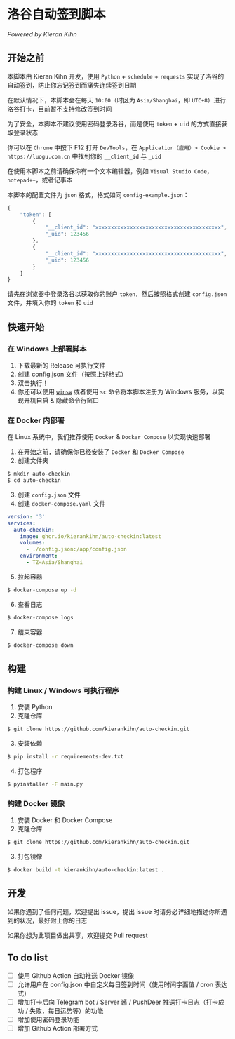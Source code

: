 # 洛谷自动签到脚本

*Powered by Kieran Kihn*

## 开始之前

本脚本由 Kieran Kihn 开发，使用 `Python` + `schedule` + `requests` 实现了洛谷的自动签到，防止你忘记签到而痛失连续签到日期

在默认情况下，本脚本会在每天 `10:00`（时区为 `Asia/Shanghai`，即 `UTC+8`）进行洛谷打卡，目前暂不支持修改签到时间

为了安全，本脚本不建议使用密码登录洛谷，而是使用 `token` + `uid` 的方式直接获取登录状态

你可以在 `Chrome` 中按下 F12 打开 `DevTools`，在 `Application（应用）> Cookie > https://luogu.com.cn` 中找到你的 `__client_id` 与 `_uid`

在使用本脚本之前请确保你有一个文本编辑器，例如 `Visual Studio Code`，`notepad++`，或者记事本

本脚本的配置文件为 `json` 格式，格式如同 `config-example.json`：

```js
{
    "token": [
        {
            "__client_id": "xxxxxxxxxxxxxxxxxxxxxxxxxxxxxxxxxxxxxxxx", // 你的洛谷账户 token
            "_uid": 123456                                             // 你的洛谷账户 uid
        },
        {
            "__client_id": "xxxxxxxxxxxxxxxxxxxxxxxxxxxxxxxxxxxxxxxx",
            "_uid": 123456
        }
    ]
}
```

请先在浏览器中登录洛谷以获取你的账户 `token`，然后按照格式创建 `config.json` 文件，并填入你的 `token` 和 `uid`

## 快速开始

### 在 Windows 上部署脚本

1. 下载最新的 Release 可执行文件
2. 创建 config.json 文件（按照上述格式）
3. 双击执行！
4. 你还可以使用 [`winsw`](https://github.com/winsw/winsw) 或者使用 `sc` 命令将本脚本注册为 Windows 服务，以实现开机自启 & 隐藏命令行窗口

### 在 Docker 内部署

在 Linux 系统中，我们推荐使用 `Docker` & `Docker Compose` 以实现快速部署

1. 在开始之前，请确保你已经安装了 `Docker` 和 `Docker Compose`
2. 创建文件夹
```sh
$ mkdir auto-checkin
$ cd auto-checkin
```
3. 创建 `config.json` 文件
4. 创建 `docker-compose.yaml` 文件
```yaml
version: '3'
services:
  auto-checkin:
    image: ghcr.io/kierankihn/auto-checkin:latest
    volumes:
      - ./config.json:/app/config.json
    environment:
      - TZ=Asia/Shanghai
```
5. 拉起容器
```sh
$ docker-compose up -d
```
6. 查看日志
```sh
$ docker-compose logs
```
7. 结束容器
```sh
$ docker-compose down
```

## 构建

### 构建 Linux / Windows 可执行程序

1. 安装 Python
2. 克隆仓库
```sh
$ git clone https://github.com/kierankihn/auto-checkin.git
```
3. 安装依赖
```sh
$ pip install -r requirements-dev.txt
```
4. 打包程序
```sh
$ pyinstaller -F main.py
```

### 构建 Docker 镜像

1. 安装 Docker 和 Docker Compose
2. 克隆仓库
```sh
$ git clone https://github.com/kierankihn/auto-checkin.git
```
3. 打包镜像
```sh
$ docker build -t kierankihn/auto-checkin:latest .
```

## 开发

如果你遇到了任何问题，欢迎提出 issue，提出 issue 时请务必详细地描述你所遇到的状况，最好附上你的日志

如果你想为此项目做出共享，欢迎提交 Pull request

## To do list

- [ ] 使用 Github Action 自动推送 Docker 镜像
- [ ] 允许用户在 config.json 中自定义每日签到时间（使用时间字面值 / cron 表达式）
- [ ] 增加打卡后向 Telegram bot / Server 酱 / PushDeer 推送打卡日志（打卡成功 / 失败，每日运势等）的功能
- [ ] 增加使用密码登录功能
- [ ] 增加 Github Action 部署方式